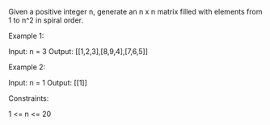 Given a positive integer n, generate an n x n matrix filled with elements
from 1 to n^2 in spiral order.


Example 1:


Input: n = 3
Output: [[1,2,3],[8,9,4],[7,6,5]]


Example 2:


Input: n = 1
Output: [[1]]



Constraints:


1 <= n <= 20





